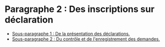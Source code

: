 # Paragraphe 2 : Des inscriptions sur déclaration

- [Sous-paragraphe 1 : De la présentation des déclarations.](sous-paragraphe-1)
- [Sous-paragraphe 2 : Du contrôle et de l'enregistrement des demandes.](sous-paragraphe-2)
